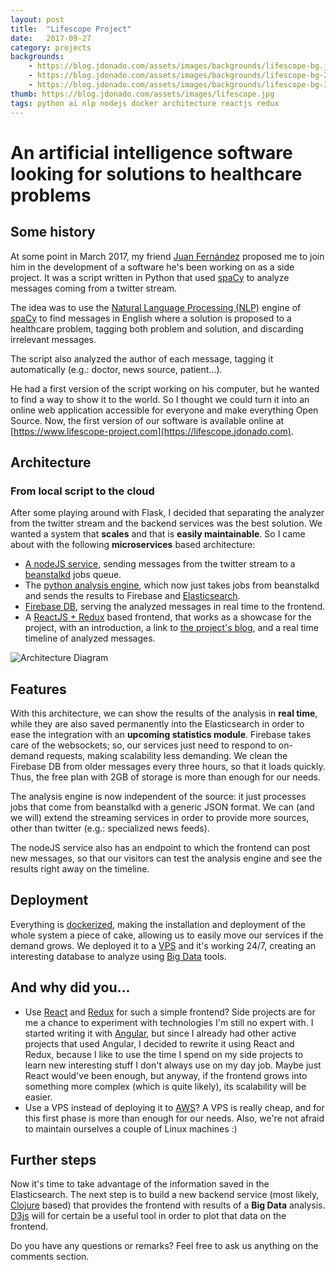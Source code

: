 ```yaml
---
layout: post
title:  "Lifescope Project"
date:   2017-09-27
category: projects
backgrounds:
    - https://blog.jdonado.com/assets/images/backgrounds/lifescope-bg.jpg
    - https://blog.jdonado.com/assets/images/backgrounds/lifescope-bg-2.jpg
    - https://blog.jdonado.com/assets/images/backgrounds/lifescope-bg-3.jpg
thumb: https://blog.jdonado.com/assets/images/lifescope.jpg
tags: python ai nlp nodejs docker architecture reactjs redux
---
```


# An artificial intelligence software looking for solutions to healthcare problems

## Some history

At some point in March 2017, my friend [Juan Fernández](https://www.linkedin.com/in/juanff/) proposed me to join him in the development of a software he's been working on as a side project. It was a script written in Python that used [spaCy](https://spacy.io/) to analyze messages coming from a twitter stream.

The idea was to use the [Natural Language Processing (NLP)](https://en.wikipedia.org/wiki/Natural_language_processing) engine of [spaCy](https://spacy.io/) to find messages in English where a solution is proposed to a healthcare problem, tagging both problem and solution, and discarding irrelevant messages.

The script also analyzed the author of each message, tagging it automatically (e.g.: doctor, news source, patient...).

He had a first version of the script working on his computer, but he wanted to find a way to show it to the world. So I thought we could turn it into an online web application accessible for everyone and make everything Open Source. Now, the first version of our software is available online at [https://www.lifescope-project.com](https://lifescope.jdonado.com).

## Architecture

### From local script to the cloud

After some playing around with Flask, I decided that separating the analyzer from the twitter stream and the backend services was the best solution. We wanted a system that **scales** and that is **easily maintainable**. So I came about with the following **microservices** based architecture:

- [A nodeJS service](https://github.com/fjrd84/health-nlp-node), sending messages from the twitter stream to a [beanstalkd](http://kr.github.io/beanstalkd/) jobs queue.
- The [python analysis engine](https://github.com/fjrd84/health-nlp-analysis), which now just takes jobs from beanstalkd and sends the results to Firebase and [Elasticsearch](https://www.elastic.co/products/elasticsearch).
- [Firebase DB](https://firebase.google.com), serving the analyzed messages in real time to the frontend.
- A [ReactJS + Redux](https://github.com/fjrd84/health-nlp-react) based frontend, that works as a showcase for the project, with an introduction, a link to [the project's blog](http://lifescope-insights.jdonado.com/), and a real time timeline of analyzed messages.

![Architecture Diagram](https://blog.jdonado.com/assets/images/lifescope-architecture.png "Architecture Diagram")

## Features

With this architecture, we can show the results of the analysis in **real time**, while they are also saved permanently into the Elasticsearch in order to ease the integration with an **upcoming statistics module**. Firebase takes care of the websockets; so, our services just need to respond to on-demand requests, making scalability less demanding. We clean the Firebase DB from older messages every three hours, so that it loads quickly. Thus, the free plan with 2GB of storage is more than enough for our needs.

The analysis engine is now independent of the source: it just processes jobs that come from beanstalkd with a generic JSON format. We can (and we will) extend the streaming services in order to provide more sources, other than twitter (e.g.: specialized news feeds).

The nodeJS service also has an endpoint to which the frontend can post new messages, so that our visitors can test the analysis engine and see the results right away on the timeline.

## Deployment

Everything is [dockerized](https://www.docker.com/), making the installation and deployment of the whole system a piece of cake, allowing us to easily move our services if the demand grows. We deployed it to a [VPS](https://en.wikipedia.org/wiki/Virtual_private_server) and it's working 24/7, creating an interesting database to analyze using [Big Data](https://en.wikipedia.org/wiki/Big_data) tools.

## And why did you...

- Use [React](https://facebook.github.io/react/) and [Redux](http://redux.js.org/) for such a simple frontend? Side projects are for me a chance to experiment with technologies I'm still no expert with. I started writing it with [Angular](https://github.com/fjrd84/health-nlp-frontend), but since I already had other active projects that used Angular, I decided to rewrite it using React and Redux, because I like to use the time I spend on my side projects to learn new interesting stuff I don't always use on my day job. Maybe just React would've been enough, but anyway, if the frontend grows into something more complex (which is quite likely), its scalability will be easier.
- Use a VPS instead of deploying it to [AWS](https://aws.amazon.com)? A VPS is really cheap, and for this first phase is more than enough for our needs. Also, we're not afraid to maintain ourselves a couple of Linux machines :)


## Further steps

Now it's time to take advantage of the information saved in the Elasticsearch. The next step is to build a new backend service (most likely, [Clojure](https://clojure.org/) based) that provides the frontend with results of a **Big Data** analysis. [D3js](https://d3js.org/) will for certain be a useful tool in order to plot that data on the frontend.

Do you have any questions or remarks? Feel free to ask us anything on the comments section.
